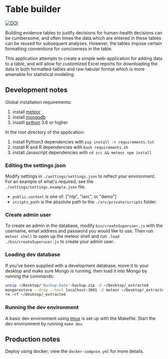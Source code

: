 # Table builder

[![DOI](https://zenodo.org/badge/20593180.svg)](https://zenodo.org/badge/latestdoi/20593180)

Building evidence tables to justify decisions for human-health decisions can be cumbersome, and often times the data which are entered in these tables can be reused for subsequent analyses. However, the tables impose certain formatting conventions for conciseness in the table.

This application attempts to create a simple web-application for adding data to a table, and will allow for customized Excel reports for downloading the data in both formatted-tables and raw-tabular format which is more amenable for statistical modeling.

## Development notes

Global installation requirements:

1. install [meteor](http://docs.meteor.com)
2. install [mongodb](https://docs.mongodb.com/manual/installation/)
3. insatll [python](https://www.python.org/) 3.6 or higher

In the root directory of the application:

1. install Python3 dependencies with `pip install -r requirements.txt`
2. install R and R dependencies with `bash requirements.sh`
3. install Javascript dependencies with `cd src && meteor npm install`

### Editing the settings.json

Modify settings in `./settings/settings.json` to reflect your environment. For an example of what's required, see the `./settings/settings.example.json` file.

- `public.context` is one of: ["ntp", "iarc", or "demo"]
- `scripts_path` is the absolute path to the `./src/private/scripts` folder.

### Create admin user

To create an admin in the database, modify `bin/createSuperuser.js` with the username, email address and password you would like to use. Then run `meteor shell` to open up the meteor shell and run `.load ./bin/createSuperuser.js` to create your admin user.

### Loading dev database

If you've been supplied with a development database, move it to your desktop and make sure Mongo is running, then load it into Mongo by running the commands:

```bash
unzip ~/Desktop/'Backup-Date'-backup.zip -d ~/Desktop/_extracted
mongorestore --drop --host localhost:3001 -d meteor ~/Desktop/_extracted
rm –rf ~/Desktop/_extracted
```

### Running the dev environment

A basic dev environment using [tmux](https://github.com/tmux/tmux/wiki) is set up with the Makefile. Start the dev environment by running `make dev`.

## Production notes

Deploy using docker; view the `docker-compose.yml` for more details.
